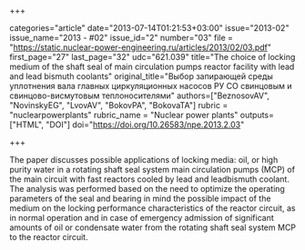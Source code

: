 +++

categories="article"
date="2013-07-14T01:21:53+03:00"
issue="2013-02"
issue_name="2013 - #02"
issue_id="2"
number="03"
file = "https://static.nuclear-power-engineering.ru/articles/2013/02/03.pdf"
first_page="27"
last_page="32"
udc="621.039"
title="The choice of locking medium of the shaft seal of main circulation pumps reactor facility with lead and lead bismuth coolants"
original_title="Выбор запирающей среды уплотнения вала главных циркуляционных насосов РУ СО свинцовым и свинцово-висмутовым теплоносителями"
authors=["BeznosovAV", "NovinskyEG", "LvovAV", "BokovPA", "BokovaTA"]
rubric = "nuclearpowerplants"
rubric_name = "Nuclear power plants"
outputs=["HTML", "DOI"]
doi="https://doi.org/10.26583/npe.2013.2.03"

+++

The paper discusses possible applications of locking media: oil, or high purity water in a rotating shaft seal system main circulation pumps (MCP) of the main circuit with fast reactors cooled by lead and leadbismuth coolant. The analysis was performed based on the need to optimize the operating parameters of the seal and bearing in mind the possible impact of the medium on the locking performance characteristics of the reactor circuit, as in normal operation and in case of emergency admission of significant amounts of oil or condensate water from the rotating shaft seal system MCP to the reactor circuit.